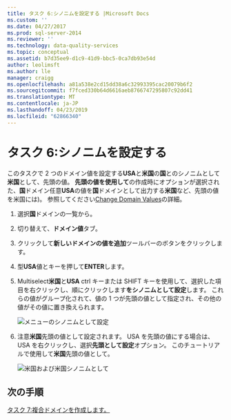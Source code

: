 ```yaml
---
title: タスク 6:シノニムを設定する |Microsoft Docs
ms.custom: ''
ms.date: 04/27/2017
ms.prod: sql-server-2014
ms.reviewer: ''
ms.technology: data-quality-services
ms.topic: conceptual
ms.assetid: b7d35ee9-d1c9-41d9-bbc5-0ca7db93e54d
author: leolimsft
ms.author: lle
manager: craigg
ms.openlocfilehash: a81a538e2cd15dd38a6c32993395cac20079b6f2
ms.sourcegitcommit: f7fced330b64d6616aeb8766747295807c92dd41
ms.translationtype: MT
ms.contentlocale: ja-JP
ms.lasthandoff: 04/23/2019
ms.locfileid: "62866340"
---
```

# <a name="task-6-setting-synonyms"></a>タスク 6:シノニムを設定する
  このタスクで 2 つのドメイン値を設定する**USA**と**米国**の**国**とのシノニムとして**米国**として、先頭の値。 **先頭の値を使用して**の作成時にオプションが選択された、**国**ドメイン任意**USA**の値を**国**ドメインとして出力する**米国**など、先頭の値を米国には)。 参照してください[Change Domain Values](https://msdn.microsoft.com/library/hh510408.aspx)の詳細。  
  
1.  選択**国**ドメインの一覧から。  
  
2.  切り替えて、**ドメイン値**タブ。  
  
3.  クリックして**新しいドメインの値を追加**ツールバーのボタンをクリックします。  
  
4.  型**USA**値とキーを押して**ENTER**します。  
  
5.  Multiselect**米国**と**USA** ctrl キーまたは SHIFT キーを使用して、選択した項目を右クリックし、順にクリックします**をシノニムとして設定**します。 これらの値がグループ化されて、値の 1 つが先頭の値として指定され、その他の値がその値に置き換えられます。  
  
     ![メニューのシノニムとして設定](../../2014/tutorials/media/et-settingsynonyms-01.jpg " メニューのシノニムとして設定")  
  
6.  注意**米国**先頭の値として設定されます。 USA を先頭の値にする場合は、USA を右クリックし、選択**先頭として設定**オプション。 このチュートリアルで使用して**米国**先頭の値として。  
  
     ![米国および米国シノニムとして](../../2014/tutorials/media/et-settingsynonyms-02.jpg "United States とシノニムとして (米国)")  
  
## <a name="next-step"></a>次の手順  
 [タスク 7:複合ドメインを作成します。](../../2014/tutorials/task-7-creating-a-composite-domain.md)  
  
  
